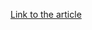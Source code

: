 [Link to the article](https://thehackernews.com/2025/02/hackers-exploited-pan-os-flaw-to-deploy.html)
